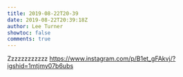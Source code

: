 ```yaml
---
title: 2019-08-22T20-39
date: 2019-08-22T20:39:18Z
author: Lee Turner
showtoc: false
comments: true
---
```


Zzzzzzzzzzzz https://www.instagram.com/p/B1et_gFAkvj/?igshid=1mtjmy07b6ubs

